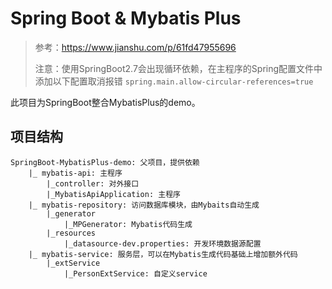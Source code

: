 # Spring Boot & Mybatis Plus

> 参考：https://www.jianshu.com/p/61fd47955696
>
>注意：使用SpringBoot2.7会出现循环依赖，在主程序的Spring配置文件中添加以下配置取消报错
>`spring.main.allow-circular-references=true`

此项目为SpringBoot整合MybatisPlus的demo。
## 项目结构
```text
SpringBoot-MybatisPlus-demo: 父项目，提供依赖
    |_ mybatis-api: 主程序
        |_controller: 对外接口
        |_MybatisApiApplication: 主程序
    |_ mybatis-repository: 访问数据库模块，由Mybaits自动生成
        |_generator
            |_MPGenerator: Mybatis代码生成
        |_resources
            |_datasource-dev.properties: 开发环境数据源配置
    |_ mybatis-service: 服务层，可以在Mybatis生成代码基础上增加额外代码
        |_extService
            |_PersonExtService: 自定义service